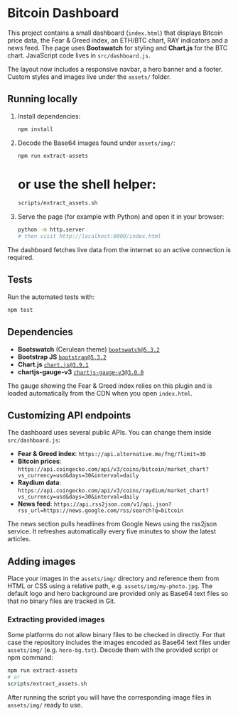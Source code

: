 # Bitcoin Dashboard

This project contains a small dashboard (`index.html`) that displays Bitcoin price data, the Fear & Greed index, an ETH/BTC chart, RAY indicators and a news feed. The page uses **Bootswatch** for styling and **Chart.js** for the BTC chart. JavaScript code lives in `src/dashboard.js`.

The layout now includes a responsive navbar, a hero banner and a footer. Custom styles and images live under the `assets/` folder.

## Running locally

1. Install dependencies:
   ```bash
   npm install
   ```
2. Decode the Base64 images found under `assets/img/`:
   ```bash
   npm run extract-assets
   ```
   # or use the shell helper:
   ```bash
   scripts/extract_assets.sh
   ```
3. Serve the page (for example with Python) and open it in your browser:
   ```bash
   python -m http.server
   # then visit http://localhost:8000/index.html
   ```

The dashboard fetches live data from the internet so an active connection is required.

## Tests

Run the automated tests with:

```bash
npm test
```

## Dependencies

- **Bootswatch** (Cerulean theme) [`bootswatch@5.3.2`](https://cdn.jsdelivr.net/npm/bootswatch@5.3.2/dist/cerulean/bootstrap.min.css)
- **Bootstrap JS** [`bootstrap@5.3.2`](https://cdn.jsdelivr.net/npm/bootstrap@5.3.2/dist/js/bootstrap.bundle.min.js)
- **Chart.js** [`chart.js@3.9.1`](https://cdn.jsdelivr.net/npm/chart.js@3.9.1/dist/chart.min.js)
- **chartjs-gauge-v3** [`chartjs-gauge-v3@3.0.0`](https://cdn.jsdelivr.net/npm/chartjs-gauge-v3@3.0.0/dist/chartjs-gauge.min.js)

The gauge showing the Fear & Greed index relies on this plugin and is loaded automatically from the CDN when you open `index.html`.

## Customizing API endpoints

The dashboard uses several public APIs. You can change them inside `src/dashboard.js`:

- **Fear & Greed index**: `https://api.alternative.me/fng/?limit=30`
- **Bitcoin prices**: `https://api.coingecko.com/api/v3/coins/bitcoin/market_chart?vs_currency=usd&days=30&interval=daily`
- **Raydium data**: `https://api.coingecko.com/api/v3/coins/raydium/market_chart?vs_currency=usd&days=30&interval=daily`
- **News feed**: `https://api.rss2json.com/v1/api.json?rss_url=https://news.google.com/rss/search?q=bitcoin`

The news section pulls headlines from Google News using the rss2json service.
It refreshes automatically every five minutes to show the latest articles.

## Adding images

Place your images in the `assets/img/` directory and reference them from HTML or CSS using a relative path, e.g. `assets/img/my-photo.jpg`.
The default logo and hero background are provided only as Base64 text files so that no binary files are tracked in Git.

### Extracting provided images

Some platforms do not allow binary files to be checked in directly. For that case
the repository includes the images encoded as Base64 text files under
`assets/img/` (e.g. `hero-bg.txt`). Decode them with the provided script or npm command:

```bash
npm run extract-assets
# or
scripts/extract_assets.sh
```
After running the script you will have the corresponding image files in
`assets/img/` ready to use.
